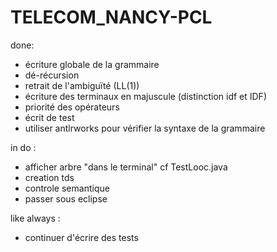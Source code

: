# TELECOM_NANCY-PCL

done:
* écriture globale de la grammaire
* dé-récursion
* retrait de l'ambiguïté (LL(1))
* écriture des terminaux en majuscule (distinction idf et IDF)
* priorité des opérateurs
* écrit de test
* utiliser antlrworks pour vérifier la syntaxe de la grammaire

in do :
* afficher arbre "dans le terminal" cf TestLooc.java
* creation tds
* controle semantique
* passer sous eclipse

like always :
* continuer d'écrire des tests
